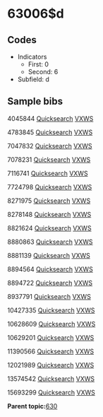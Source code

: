 # 63006$d

## Codes

-   Indicators
    -   First: 0
    -   Second: 6
-   Subfield: d

## Sample bibs

4045844 [Quicksearch](https://search.library.yale.edu/catalog/4045844) [VXWS](http://prodorbis.library.yale.edu:7014/vxws/GetHoldingsService?bibId=4045844)

4783845 [Quicksearch](https://search.library.yale.edu/catalog/4783845) [VXWS](http://prodorbis.library.yale.edu:7014/vxws/GetHoldingsService?bibId=4783845)

7047832 [Quicksearch](https://search.library.yale.edu/catalog/7047832) [VXWS](http://prodorbis.library.yale.edu:7014/vxws/GetHoldingsService?bibId=7047832)

7078231 [Quicksearch](https://search.library.yale.edu/catalog/7078231) [VXWS](http://prodorbis.library.yale.edu:7014/vxws/GetHoldingsService?bibId=7078231)

7116741 [Quicksearch](https://search.library.yale.edu/catalog/7116741) [VXWS](http://prodorbis.library.yale.edu:7014/vxws/GetHoldingsService?bibId=7116741)

7724798 [Quicksearch](https://search.library.yale.edu/catalog/7724798) [VXWS](http://prodorbis.library.yale.edu:7014/vxws/GetHoldingsService?bibId=7724798)

8271975 [Quicksearch](https://search.library.yale.edu/catalog/8271975) [VXWS](http://prodorbis.library.yale.edu:7014/vxws/GetHoldingsService?bibId=8271975)

8278148 [Quicksearch](https://search.library.yale.edu/catalog/8278148) [VXWS](http://prodorbis.library.yale.edu:7014/vxws/GetHoldingsService?bibId=8278148)

8821624 [Quicksearch](https://search.library.yale.edu/catalog/8821624) [VXWS](http://prodorbis.library.yale.edu:7014/vxws/GetHoldingsService?bibId=8821624)

8880863 [Quicksearch](https://search.library.yale.edu/catalog/8880863) [VXWS](http://prodorbis.library.yale.edu:7014/vxws/GetHoldingsService?bibId=8880863)

8881139 [Quicksearch](https://search.library.yale.edu/catalog/8881139) [VXWS](http://prodorbis.library.yale.edu:7014/vxws/GetHoldingsService?bibId=8881139)

8894564 [Quicksearch](https://search.library.yale.edu/catalog/8894564) [VXWS](http://prodorbis.library.yale.edu:7014/vxws/GetHoldingsService?bibId=8894564)

8894722 [Quicksearch](https://search.library.yale.edu/catalog/8894722) [VXWS](http://prodorbis.library.yale.edu:7014/vxws/GetHoldingsService?bibId=8894722)

8937791 [Quicksearch](https://search.library.yale.edu/catalog/8937791) [VXWS](http://prodorbis.library.yale.edu:7014/vxws/GetHoldingsService?bibId=8937791)

10427335 [Quicksearch](https://search.library.yale.edu/catalog/10427335) [VXWS](http://prodorbis.library.yale.edu:7014/vxws/GetHoldingsService?bibId=10427335)

10628609 [Quicksearch](https://search.library.yale.edu/catalog/10628609) [VXWS](http://prodorbis.library.yale.edu:7014/vxws/GetHoldingsService?bibId=10628609)

10629201 [Quicksearch](https://search.library.yale.edu/catalog/10629201) [VXWS](http://prodorbis.library.yale.edu:7014/vxws/GetHoldingsService?bibId=10629201)

11390566 [Quicksearch](https://search.library.yale.edu/catalog/11390566) [VXWS](http://prodorbis.library.yale.edu:7014/vxws/GetHoldingsService?bibId=11390566)

12021989 [Quicksearch](https://search.library.yale.edu/catalog/12021989) [VXWS](http://prodorbis.library.yale.edu:7014/vxws/GetHoldingsService?bibId=12021989)

13574542 [Quicksearch](https://search.library.yale.edu/catalog/13574542) [VXWS](http://prodorbis.library.yale.edu:7014/vxws/GetHoldingsService?bibId=13574542)

15693299 [Quicksearch](https://search.library.yale.edu/catalog/15693299) [VXWS](http://prodorbis.library.yale.edu:7014/vxws/GetHoldingsService?bibId=15693299)

**Parent topic:**[630](../../tags/630/630.md)

